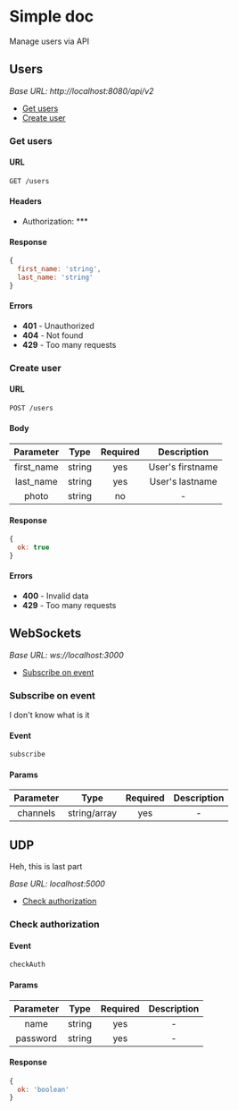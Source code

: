 # Simple doc

Manage users via API

## Users

*Base URL: http://localhost:8080/api/v2*

- [Get users](#get-users)
- [Create user](#create-user)

### Get users

#### URL

```sh
GET /users
```

#### Headers

- Authorization: ***

#### Response

```js
{
  first_name: 'string',
  last_name: 'string'
}
```

#### Errors

- **401** - Unauthorized
- **404** - Not found
- **429** - Too many requests

### Create user

#### URL

```sh
POST /users
```

#### Body

| Parameter | Type | Required | Description
|:---------:|:----:|:--------:|:----------:|
| first_name | string | yes | User's firstname |
| last_name | string | yes | User's lastname |
| photo | string | no | - |

#### Response

```js
{
  ok: true
}
```

#### Errors

- **400** - Invalid data
- **429** - Too many requests

## WebSockets

*Base URL: ws://localhost:3000*

- [Subscribe on event](#subscribe-on-event)

### Subscribe on event

I don't know what is it

#### Event

```sh
subscribe
```

#### Params

| Parameter | Type | Required | Description
|:---------:|:----:|:--------:|:----------:|
| channels | string/array | yes | - |

## UDP

Heh, this is last part

*Base URL: localhost:5000*

- [Check authorization](#check-authorization)

### Check authorization

#### Event

```sh
checkAuth
```

#### Params

| Parameter | Type | Required | Description
|:---------:|:----:|:--------:|:----------:|
| name | string | yes | - |
| password | string | yes | - |

#### Response

```js
{
  ok: 'boolean'
}
```